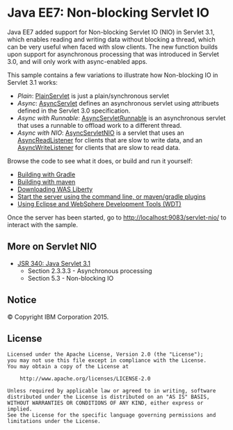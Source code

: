 # Java EE7: Non-blocking Servlet IO

Java EE7 added support for Non-blocking Servlet IO (NIO) in Servlet 3.1, which enables reading and writing data without blocking a thread, which can be very useful when faced with slow clients. The new function builds upon support for asynchronous processing that was introduced in Servlet 3.0, and will only work with async-enabled apps.

This sample contains a few variations to illustrate how Non-blocking IO in Servlet 3.1 works:

* *Plain*: [PlainServlet](/async-servlet-nio-application/src/main/java/net/wasdev/servlet/nio/PlainServlet.java) is just a plain/synchronous servlet
* *Async*: [AsyncServlet](/async-servlet-nio-application/src/main/java/net/wasdev/servlet/nio/AsyncServlet.java) defines an asynchronous servlet using attribuets defined in the Servlet 3.0 specification.
* *Async with Runnable*: [AsyncServletRunnable](/async-servlet-nio-application/src/main/java/net/wasdev/servlet/nio/AsyncServletRunnable.java) is an asynchronous servlet that uses a runnable to offload work to a different thread.
* *Async with NIO*: [AsyncServletNIO](/async-servlet-nio-application/src/main/java/net/wasdev/servlet/nio/AsyncServletNIO.java) is a servlet that uses an [AsyncReadListener](/async-servlet-nio-application/src/main/java/net/wasdev/servlet/nio/AsyncReadListener.java) for clients that are slow to write data, and an [AsyncWriteListener](/async-servlet-nio-application/src/main/java/net/wasdev/servlet/nio/AsyncWriteListener.java) for clients that are slow to read data.

Browse the code to see what it does, or build and run it yourself:

* [Building with Gradle](/docs/Building-the-sample.md#building-with-gradle)
* [Building with maven](/docs/Building-the-sample.md#building-with-maven)
* [Downloading WAS Liberty](/docs/Downloading-WAS-Liberty.md)
* [Start the server using the command line, or maven/gradle plugins](/docs/Starting-the-server.md)
* [Using Eclipse and WebSphere Development Tools (WDT)](/docs/Using-WDT.md)

Once the server has been started, go to [http://localhost:9083/servlet-nio/](http://localhost:9083/servlet-nio/) to interact with the sample.

## More on Servlet NIO
* [JSR 340: Java Servlet 3.1](https://jcp.org/en/jsr/detail?id=340)
    * Section 2.3.3.3 - Asynchronous processing
    * Section 5.3 - Non-blocking IO

## Notice

© Copyright IBM Corporation 2015.

## License

```text
Licensed under the Apache License, Version 2.0 (the "License");
you may not use this file except in compliance with the License.
You may obtain a copy of the License at

    http://www.apache.org/licenses/LICENSE-2.0

Unless required by applicable law or agreed to in writing, software
distributed under the License is distributed on an "AS IS" BASIS,
WITHOUT WARRANTIES OR CONDITIONS OF ANY KIND, either express or implied.
See the License for the specific language governing permissions and
limitations under the License.
````

